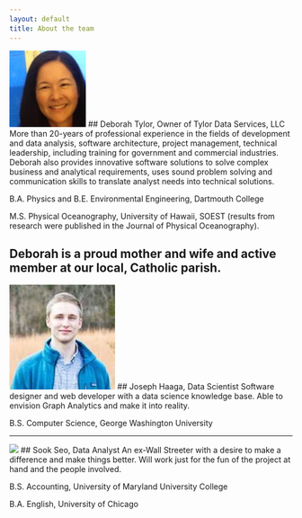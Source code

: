 ```yaml
---
layout: default
title: About the team
---
```

<img src="images/DT_pic.jpg"> 
## Deborah Tylor, Owner of Tylor Data Services, LLC
More than 20-years of professional experience in the fields of development and data analysis, software architecture, project management, technical leadership, including training for government and commercial industries. Deborah also provides innovative software solutions to solve complex business and analytical requirements, uses sound problem solving and communication skills to translate analyst needs into technical solutions.  

B.A. Physics and B.E. Environmental Engineering, Dartmouth College 

M.S. Physical Oceanography, University of Hawaii, SOEST (results from research were published in the Journal of Physical Oceanography).

Deborah is a proud mother and wife and active member at our local, Catholic parish.
---

<img src="images/JH.jpg">
## Joseph Haaga, Data Scientist
Software designer and web developer with a data science knowledge base. 
Able to envision Graph Analytics and make it into reality.

B.S. Computer Science, George Washington University

---

<img src="images/">
## Sook Seo, Data Analyst
An ex-Wall Streeter with a desire to make a difference and make things better. 
Will work just for the fun of the project at hand and the people involved. 

B.S. Accounting, University of Maryland University College

B.A. English, University of Chicago
